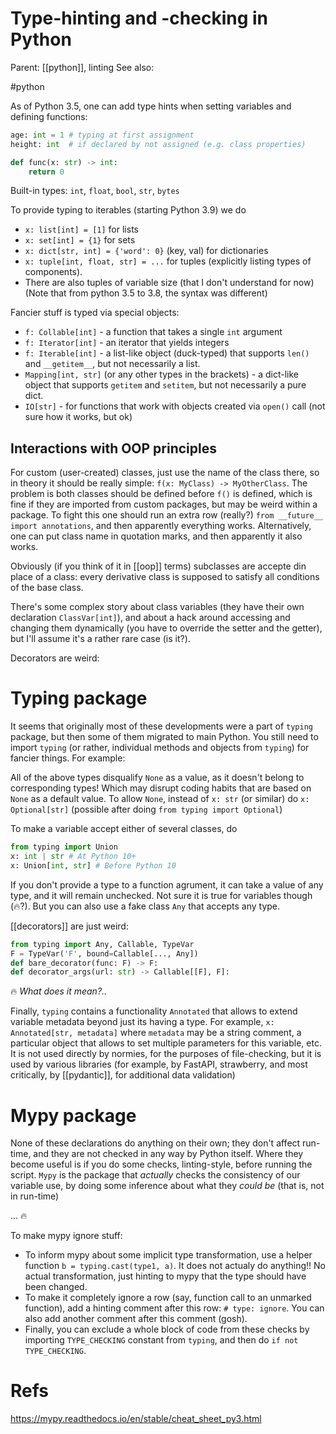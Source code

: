 # Type-hinting and -checking in Python

Parent: [[python]], linting
See also:

#python


As of Python 3.5, one can add type hints when setting variables and defining functions:
```python
age: int = 1 # typing at first assignment 
height: int  # if declared by not assigned (e.g. class properties)

def func(x: str) -> int:
	return 0
```
Built-in types: `int`, `float`, `bool`, `str`, `bytes`

To provide typing to iterables (starting Python 3.9) we do
* `x: list[int] = [1]` for lists
* `x: set[int] = {1}` for sets
*  `x: dict[str, int] = {'word': 0}` (key, val) for dictionaries
*  `x: tuple[int, float, str] = ...` for tuples (explicitly listing types of components).
*  There are also tuples of variable size (that I don't understand for now)
(Note that from python 3.5 to 3.8, the syntax was different)

Fancier stuff is typed via special objects:
* `f: Collable[int]` - a function that takes a single `int` argument
* `f: Iterator[int]` - an iterator that yields integers
* `f: Iterable[int]` - a list-like object (duck-typed) that supports `len()` and `__getitem__`, but not necessarily a list.
* `Mapping[int, str]` (or any other types in the brackets) - a dict-like object that supports `getitem` and `setitem`, but not necessarily a pure dict.
* `IO[str]` - for functions that work with objects created via `open()` call (not sure how it works, but ok)

## Interactions with OOP principles

For custom (user-created) classes, just use the name of the class there, so in theory it should be really simple: `f(x: MyClass) -> MyOtherClass`. The problem is both classes should be defined before `f()` is defined, which is fine if they are imported from custom packages, but may be weird within a package. To fight this one should run an extra row (really?) `from __future__ import annotations`, and then apparently everything works. Alternatively, one can put class name in quotation marks, and then apparently it also works.

Obviously (if you think of it in [[oop]] terms) subclasses are accepte din place of a class: every derivative class is supposed to satisfy all conditions of the base class.

There's some complex story about class variables (they have their own declaration `ClassVar[int]`), and about a hack around accessing and changing them dynamically (you have to override the setter and the getter), but I'll assume it's a rather rare case (is it?).

Decorators are weird:


# Typing package

It seems that originally most of these developments were a part of `typing` package, but then some of them migrated to main Python. You still need to import `typing` (or rather, individual methods and objects from `typing`) for fancier things. For example:

All of the above types disqualify `None` as a value, as it doesn't belong to corresponding types! Which may disrupt coding habits that are based on `None` as a default value. To allow `None`, instead of `x: str` (or similar) do `x: Optional[str]` (possible after doing `from typing import Optional`)

To make a variable accept either of several classes, do
```python
from typing import Union
x: int | str # At Python 10+
x: Union[int, str] # Before Python 10
```

If you don't provide a type to a function agrument, it can take a value of any type, and it will remain unchecked. Not sure it is true for variables though (🔥?). But you can also use a fake class `Any` that accepts any type.

[[decorators]] are just weird:
```python
from typing import Any, Callable, TypeVar
F = TypeVar('F', bound=Callable[..., Any])
def bare_decorator(func: F) -> F:
def decorator_args(url: str) -> Callable[[F], F]:
```
🔥 _What does it mean?.._

Finally, `typing` contains a functionality `Annotated` that allows to extend variable metadata beyond just its having a type. For example, `x: Annotated[str, metadata]` where `metadata` may be a string comment, a particular object that allows to set multiple parameters for this variable, etc. It is not used directly by normies, for the purposes of file-checking, but it is used by various libraries (for example, by FastAPI, strawberry, and most critically, by [[pydantic]], for additional data validation)

# Mypy package

None of these declarations do anything on their own; they don't affect run-time, and they are not checked in any way by Python itself. Where they become useful is if you do some checks, linting-style, before running the script. `Mypy` is the package that _actually_ checks the consistency of our variable use, by doing some inference about what they _could be_ (that is, not in run-time)

... 🔥 

To make mypy ignore stuff:
* To inform mypy about some implicit type transformation, use a helper function `b = typing.cast(type1, a)`. It does not actualy do anything!! No actual transformation, just hinting to mypy that the type should have been changed.
* To make it completely ignore a row (say, function call to an unmarked function), add a hinting comment after this row: `# type: ignore`. You can also add another comment after this comment (gosh).
* Finally, you can exclude a whole block of code from these checks by importing `TYPE_CHECKING` constant from `typing`, and then do `if not TYPE_CHECKING`.

# Refs

https://mypy.readthedocs.io/en/stable/cheat_sheet_py3.html